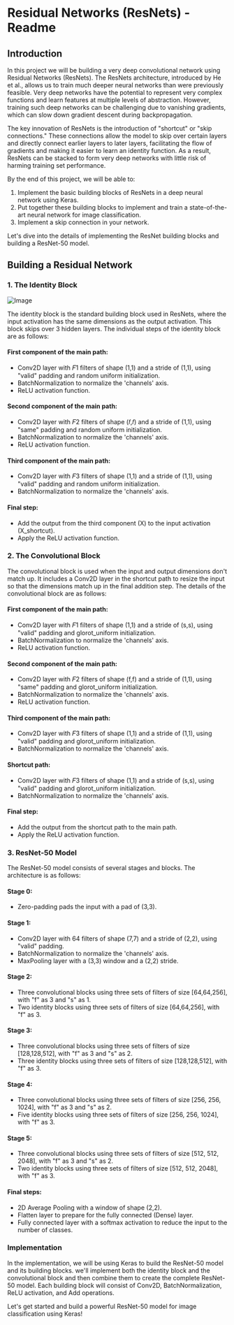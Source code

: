# Residual Networks (ResNets) - Readme

## Introduction

In this project we will be building a very deep convolutional network using Residual Networks (ResNets). The ResNets architecture, introduced by He et al., allows us to train much deeper neural networks than were previously feasible. Very deep networks have the potential to represent very complex functions and learn features at multiple levels of abstraction. However, training such deep networks can be challenging due to vanishing gradients, which can slow down gradient descent during backpropagation.

The key innovation of ResNets is the introduction of "shortcut" or "skip connections." These connections allow the model to skip over certain layers and directly connect earlier layers to later layers, facilitating the flow of gradients and making it easier to learn an identity function. As a result, ResNets can be stacked to form very deep networks with little risk of harming training set performance.

By the end of this project, we will be able to:
1. Implement the basic building blocks of ResNets in a deep neural network using Keras.
2. Put together these building blocks to implement and train a state-of-the-art neural network for image classification.
3. Implement a skip connection in your network.

Let's dive into the details of implementing the ResNet building blocks and building a ResNet-50 model.

## Building a Residual Network

### 1. The Identity Block

![Image](https://github.com/Mohammed-khair/ResNet/blob/main/._idblock3_kiank.png?raw=true)

The identity block is the standard building block used in ResNets, where the input activation has the same dimensions as the output activation. This block skips over 3 hidden layers. The individual steps of the identity block are as follows:

#### First component of the main path:
- Conv2D layer with 𝐹1 filters of shape (1,1) and a stride of (1,1), using "valid" padding and random uniform initialization.
- BatchNormalization to normalize the 'channels' axis.
- ReLU activation function.

#### Second component of the main path:
- Conv2D layer with 𝐹2 filters of shape (𝑓,𝑓) and a stride of (1,1), using "same" padding and random uniform initialization.
- BatchNormalization to normalize the 'channels' axis.
- ReLU activation function.

#### Third component of the main path:
- Conv2D layer with 𝐹3 filters of shape (1,1) and a stride of (1,1), using "valid" padding and random uniform initialization.
- BatchNormalization to normalize the 'channels' axis.

#### Final step:
- Add the output from the third component (X) to the input activation (X_shortcut).
- Apply the ReLU activation function.

### 2. The Convolutional Block

The convolutional block is used when the input and output dimensions don't match up. It includes a Conv2D layer in the shortcut path to resize the input so that the dimensions match up in the final addition step. The details of the convolutional block are as follows:

#### First component of the main path:
- Conv2D layer with 𝐹1 filters of shape (1,1) and a stride of (s,s), using "valid" padding and glorot_uniform initialization.
- BatchNormalization to normalize the 'channels' axis.
- ReLU activation function.

#### Second component of the main path:
- Conv2D layer with 𝐹2 filters of shape (f,f) and a stride of (1,1), using "same" padding and glorot_uniform initialization.
- BatchNormalization to normalize the 'channels' axis.
- ReLU activation function.

#### Third component of the main path:
- Conv2D layer with 𝐹3 filters of shape (1,1) and a stride of (1,1), using "valid" padding and glorot_uniform initialization.
- BatchNormalization to normalize the 'channels' axis.

#### Shortcut path:
- Conv2D layer with 𝐹3 filters of shape (1,1) and a stride of (s,s), using "valid" padding and glorot_uniform initialization.
- BatchNormalization to normalize the 'channels' axis.

#### Final step:
- Add the output from the shortcut path to the main path.
- Apply the ReLU activation function.

### 3. ResNet-50 Model

The ResNet-50 model consists of several stages and blocks. The architecture is as follows:

#### Stage 0:
- Zero-padding pads the input with a pad of (3,3).

#### Stage 1:
- Conv2D layer with 64 filters of shape (7,7) and a stride of (2,2), using "valid" padding.
- BatchNormalization to normalize the 'channels' axis.
- MaxPooling layer with a (3,3) window and a (2,2) stride.

#### Stage 2:
- Three convolutional blocks using three sets of filters of size [64,64,256], with "f" as 3 and "s" as 1.
- Two identity blocks using three sets of filters of size [64,64,256], with "f" as 3.

#### Stage 3:
- Three convolutional blocks using three sets of filters of size [128,128,512], with "f" as 3 and "s" as 2.
- Three identity blocks using three sets of filters of size [128,128,512], with "f" as 3.

#### Stage 4:
- Three convolutional blocks using three sets of filters of size [256, 256, 1024], with "f" as 3 and "s" as 2.
- Five identity blocks using three sets of filters of size [256, 256, 1024], with "f" as 3.

#### Stage 5:
- Three convolutional blocks using three sets of filters of size [512, 512, 2048], with "f" as 3 and "s" as 2.
- Two identity blocks using three sets of filters of size [512, 512, 2048], with "f" as 3.

#### Final steps:
- 2D Average Pooling with a window of shape (2,2).
- Flatten layer to prepare for the fully connected (Dense) layer.
- Fully connected layer with a softmax activation to reduce the input to the number of classes.

### Implementation

In the implementation, we will be using Keras to build the ResNet-50 model and its building blocks. we'll implement both the identity block and the convolutional block and then combine them to create the complete ResNet-50 model. Each building block will consist of Conv2D, BatchNormalization, ReLU activation, and Add operations.

Let's get started and build a powerful ResNet-50 model for image classification using Keras!
